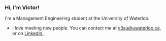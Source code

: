 ### Hi, I'm Victor!

I'm a Management Engineering student at the University of Waterloo.

* I love meeting new people. You can contact me at v3su@uwaterloo.ca, or on [LinkedIn.](https://www.linkedin.com/in/victorr-su/)
